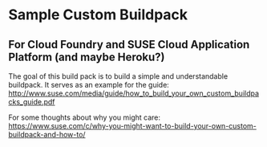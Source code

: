 # Sample Custom Buildpack 
## For Cloud Foundry and SUSE Cloud Application Platform (and maybe Heroku?) 

The goal of this build pack is to build a simple and understandable buildpack.
It serves as an example for the guide: 
http://www.suse.com/media/guide/how_to_build_your_own_custom_buildpacks_guide.pdf

For some thoughts about why you might care:
https://www.suse.com/c/why-you-might-want-to-build-your-own-custom-buildpack-and-how-to/
